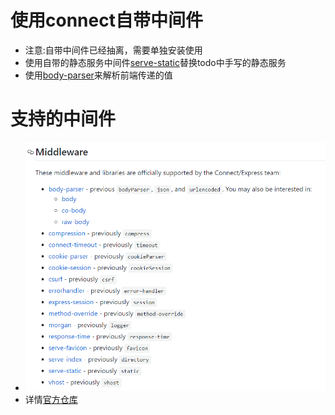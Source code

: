 # 使用connect自带中间件
- 注意:自带中间件已经抽离，需要单独安装使用
- 使用自带的静态服务中间件[serve-static](https://www.npmjs.com/package/serve-static)替换todo中手写的静态服务
- 使用[body-parser](https://www.npmjs.com/package/body-parser)来解析前端传递的值


# 支持的中间件
- ![列表](./img/one.png)
- 详情[官方仓库](https://github.com/senchalabs/connect)
